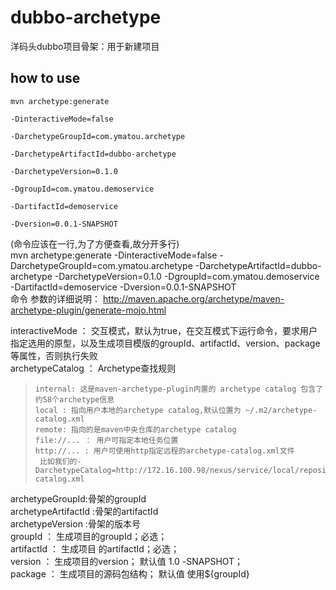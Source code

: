 # dubbo-archetype
洋码头dubbo项目骨架：用于新建项目

## how to use

```
mvn archetype:generate

-DinteractiveMode=false

-DarchetypeGroupId=com.ymatou.archetype

-DarchetypeArtifactId=dubbo-archetype

-DarchetypeVersion=0.1.0

-DgroupId=com.ymatou.demoservice

-DartifactId=demoservice

-Dversion=0.0.1-SNAPSHOT

```
(命令应该在一行,为了方便查看,故分开多行)  
mvn archetype:generate -DinteractiveMode=false -DarchetypeGroupId=com.ymatou.archetype -DarchetypeArtifactId=dubbo-archetype -DarchetypeVersion=0.1.0 -DgroupId=com.ymatou.demoservice -DartifactId=demoservice -Dversion=0.0.1-SNAPSHOT  
命令 参数的详细说明：
http://maven.apache.org/archetype/maven-archetype-plugin/generate-mojo.html

interactiveMode ： 交互模式，默认为true，在交互模式下运行命令，要求用户指定选用的原型，以及生成项目模版的groupId、artifactId、version、package等属性，否则执行失败  
archetypeCatalog ： Archetype查找规则
   >     internal: 这是maven-archetype-plugin内置的 archetype catalog 包含了约58个archetype信息
   >     local : 指向用户本地的archetype catalog,默认位置为 ~/.m2/archetype-catalog.xml
   >     remote: 指向的是maven中央仓库的archetype catalog
   >     file://... ： 用户可指定本地任务位置
   >     http://... : 用户可使用http指定远程的archetype-catalog.xml文件
   >      比如我们的-DarchetypeCatalog=http://172.16.100.98/nexus/service/local/repositories/releases/content/archetype-catalog.xml

archetypeGroupId:骨架的groupId  
archetypeArtifactId :骨架的artifactId  
archetypeVersion :骨架的版本号  
groupId ： 生成项目的groupId；必选；  
artifactId ： 生成项目 的artifactId；必选；  
version ： 生成项目的version； 默认值 1.0 -SNAPSHOT；  
package ： 生成项目的源码包结构； 默认值 使用${groupId}